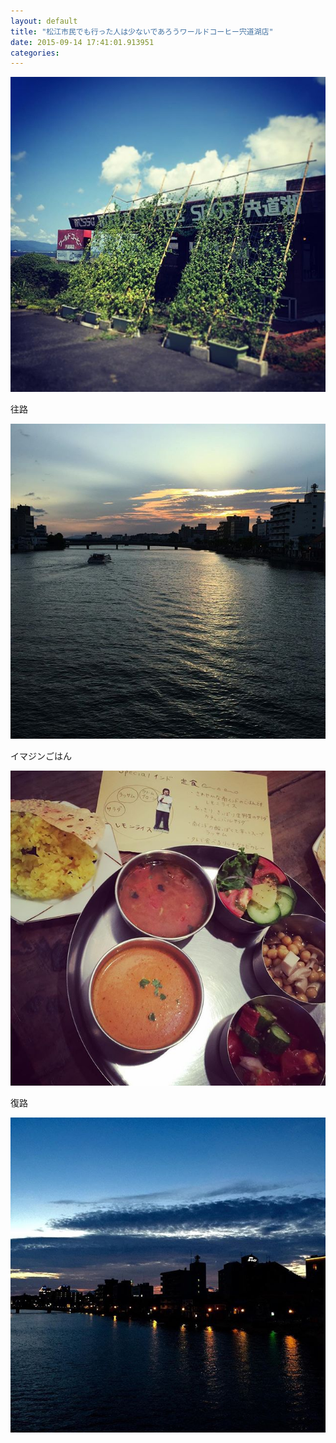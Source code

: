 ```yaml
---
layout: default
title: "松江市民でも行った人は少ないであろうワールドコーヒー宍道湖店"
date: 2015-09-14 17:41:01.913951
categories: 
---
```


![ワールドコーヒー宍道湖店](/assets/images/201508/11887260_1626602474285667_483660144_n.jpg)

往路

![](/assets/images/201508/11356590_1018252671539965_1055282224_n.jpg)

イマジンごはん

![イマジンごはん](/assets/images/201508/11939445_997332596964698_419753305_n.jpg)

復路

![復路](/assets/images/201508/11336107_1693496650871164_2072580297_n.jpg)


